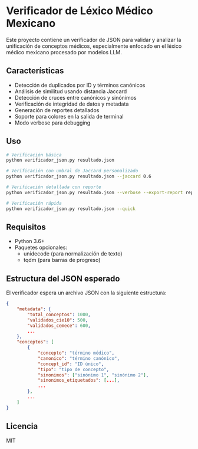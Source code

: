 # Verificador de Léxico Médico Mexicano

Este proyecto contiene un verificador de JSON para validar y analizar la unificación de conceptos médicos, especialmente enfocado en el léxico médico mexicano procesado por modelos LLM.

## Características

- Detección de duplicados por ID y términos canónicos
- Análisis de similitud usando distancia Jaccard
- Detección de cruces entre canónicos y sinónimos
- Verificación de integridad de datos y metadata
- Generación de reportes detallados
- Soporte para colores en la salida de terminal
- Modo verbose para debugging

## Uso

```bash
# Verificación básica
python verificador_json.py resultado.json

# Verificación con umbral de Jaccard personalizado
python verificador_json.py resultado.json --jaccard 0.6

# Verificación detallada con reporte
python verificador_json.py resultado.json --verbose --export-report reporte.txt

# Verificación rápida
python verificador_json.py resultado.json --quick
```

## Requisitos

- Python 3.6+
- Paquetes opcionales:
  - unidecode (para normalización de texto)
  - tqdm (para barras de progreso)

## Estructura del JSON esperado

El verificador espera un archivo JSON con la siguiente estructura:

```json
{
    "metadata": {
        "total_conceptos": 1000,
        "validados_cie10": 500,
        "validados_cemece": 600,
        ...
    },
    "conceptos": [
        {
            "concepto": "término médico",
            "canonico": "término canónico",
            "concept_id": "ID único",
            "tipo": "tipo de concepto",
            "sinonimos": ["sinónimo 1", "sinónimo 2"],
            "sinonimos_etiquetados": [...],
            ...
        },
        ...
    ]
}
```

## Licencia

MIT
